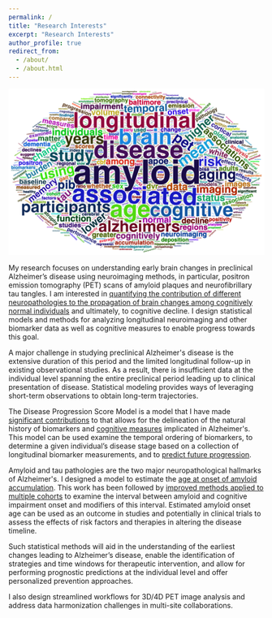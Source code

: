 ```yaml
---
permalink: /
title: "Research Interests"
excerpt: "Research Interests"
author_profile: true
redirect_from:
  - /about/
  - /about.html
---
```


![Murat Bilgel's wordcloud](../images/wordcloud.png "Murat Bilgel's wordcloud")

My research focuses on understanding early brain changes in preclinical Alzheimer’s disease using neuroimaging methods, in particular, positron emission tomography (PET) scans of amyloid plaques and neurofibrillary tau tangles. I am interested in [quantifying the contribution of different neuropathologies to the propagation of brain changes among cognitively normal individuals](https://academic.oup.com/braincomms/article/4/4/fcac193/6649579) and ultimately, to cognitive decline. I design statistical models and methods for analyzing longitudinal neuroimaging and other biomarker data as well as cognitive measures to enable progress towards this goal.

A major challenge in studying preclinical Alzheimer's disease is the extensive duration of this period and the limited longitudinal follow-up in existing observational studies. As a result, there is insufficient data at the individual level spanning the entire preclinical period leading up to clinical presentation of disease. Statistical modeling provides ways of leveraging short-term observations to obtain long-term trajectories.

The Disease Progression Score Model is a model that I have made [significant contributions](https://www.sciencedirect.com/science/article/abs/pii/S1053811916300349) to that allows for the delineation of the natural history of biomarkers and [cognitive measures](https://www.sciencedirect.com/science/article/abs/pii/S1552526014024170) implicated in Alzheimer's. This model can be used examine the temporal ordering of biomarkers, to determine a given individual’s disease stage based on a collection of longitudinal biomarker measurements, and to [predict future progression](https://www.sciencedirect.com/science/article/pii/S2352872919300077).

Amyloid and tau pathologies are the two major neuropathological hallmarks of Alzheimer's. I designed a model to estimate the [age at onset of amyloid accumulation](https://www.sciencedirect.com/science/article/abs/pii/S1552526015029106). This work has been followed by [improved methods applied to multiple cohorts](https://academic.oup.com/brain/advance-article/doi/10.1093/brain/awac213/6646758) to examine the interval between amyloid and cognitive impairment onset and modifiers of this interval. Estimated amyloid onset age can be used as an outcome in studies and potentially in clinical trials to assess the effects of risk factors and therapies in altering the disease timeline.

Such statistical methods will aid in the understanding of the earliest changes leading to Alzheimer’s disease, enable the identification of strategies and time windows for therapeutic intervention, and allow for performing prognostic predictions at the individual level and offer personalized prevention approaches.

I also design streamlined workflows for 3D/4D PET image analysis and address data harmonization challenges in multi-site collaborations.
